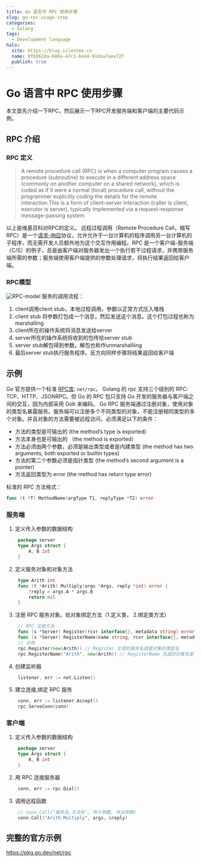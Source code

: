 ```yaml
---
title: Go 语言中 RPC 使用步骤
slug: go-rpc-usage-step
categories:
  - Golang
tags:
  - Development language
halo:
  site: https://blog.silentmo.cn
  name: 0fb862da-688a-47c3-bee4-91daa7aee72f
  publish: true
---
```

# Go 语言中 RPC 使用步骤
本文首先介绍一下RPC，然后展示一下RPC开发服务端和客户端的主要代码示例。
## RPC 介绍
### RPC 定义
> A remote procedure call (RPC) is when a computer program causes a procedure (subroutine) to execute in a different address space (commonly on another computer on a shared network), which is coded as if it were a normal (local) procedure call, without the programmer explicitly coding the details for the remote interaction.This is a form of client–server interaction (caller is client, executor is server), typically implemented via a request–response message-passing system
>
以上是维基百科对RPC的定义。
远程过程调用（Remote Procedure Call，缩写 RPC）是一个[请求-响应](https://en.wikipedia.org/wiki/Request%E2%80%93response)协议，允许允许于一台计算机的程序调用另一台计算机的子程序，而无需开发人员额外地为这个交互作用编程。RPC 是一个客户端-服务端（C/S）的例子，总是由客户端对服务器发出一个执行若干过程请求，并携带服务端所需的参数；服务端使用客户端提供的参数处理请求，将执行结果返回给客户端。
### RPC模型
![RPC-model](https://gallery-lsky.silentmo.cn/i_blog/2025/01//RPC-model.png)
服务的调用流程：
1. client调用client stub，本地过程调用，参数以正常方式压入堆栈
2. client stub 将参数打包成一个消息，然后发送这个消息。这个打包过程也称为marshalling
3. client所在的操作系统将消息发送给server
4. server所在的操作系统将收到的包传给server stub
5. server stub解包得到参数。解包也称作unmarshalliing
6. 最后server stub执行服务程序。反方向同样步骤将结果返回给客户端
## 示例
Go 官方提供一个标准 [RPC库](https://golang.org/pkg/net/rpc/): `net/rpc`。
Golang 的 rpc 支持三个级别的 RPC: TCP、HTTP、JSONRPC。但 Go 的 RPC 包只支持 Go 开发的服务器与客户端之间的交互，因为内部采用 Gob 来编码。
Go RPC 服务端通过注册对象，使用对象的类型名暴露服务。服务端可以注册多个不同类型的对象，不能注册相同类型的多个对象。并且对象的方法需要被远程访问，必须满足以下的条件：

- 方法的类型是可输出的 (the method’s type is exported)
- 方法本身也是可输出的 （the method is exported）
- 方法必须由两个参数，必须是输出类型或者是内建类型 (the method has two arguments, both exported or builtin types)
- 方法的第二个参数必须是指针类型 (the method’s second argument is a pointer)
- 方法返回类型为 error (the method has return type error)
  
标准的 RPC 方法格式：
```go
func (t *T) MethodName(argType T1, replyType *T2) error
```
### 服务端

1. 定义传入参数的数据结构
   ```go
    package server
    type Args struct {
        A, B int
    }
   ```
2. 定义服务对象和对象方法
   ```go
    type Arith int
    func (t *Arith) Multiply(args *Args, reply *int) error {
        *reply = args.A * args.B
        return nil
    }
   ```
3. 注册 RPC 服务对象。给对象绑定方法（1.定义类， 2.绑定类方法）
   ```go
    // RPC 注册方法
    func (s *Server) Register(rcvr interface{}, metadata string) error
    func (s *Server) RegisterName(name string, rcvr interface{}, metadata string) error
    // 示例
    rpc.Register(new(Arith)) // Register 生成的服务名就是对象的类型名
    rpc.RegisterName("Arith", new(Arith)) // RegisterName 生成的对象名是 name 这个参数
   ```
4. 创建监听器
   ```go
    listener, err := net.Listen()
   ```
5. 建立连接,绑定 RPC 服务
   ```go
    conn, err := listener.Accept()
    rpc.ServeConn(conn)
   ```

### 客户端
1. 定义传入参数的数据结构
   ```go
    package server
    type Args struct {
        A, B int
    }
   ```
2. 用 RPC 连接服务器
   ```go
    conn, err := rpc.Dial()
   ```
3. 调用远程函数
   ```go
    // conn.Call("服务名.方法名", 传入参数, 传出参数)
    conn.Call("Arith.Multiply", args, &reply)
   ```

## 完整的官方示例
https://pkg.go.dev/net/rpc
